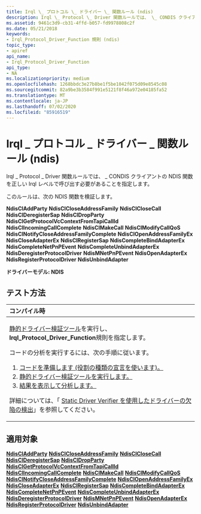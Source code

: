 ```yaml
---
title: Irql \_ プロトコル \_ ドライバー \_ 関数ルール (ndis)
description: Irql \_ Protocol \_ Driver 関数ルールでは、 \_ CONDIS クライアントの NDIS 関数を正しい Irql レベルで呼び出す必要があることを指定します。
ms.assetid: 9461c3d9-cb31-4ffd-b057-fd9978808c2f
ms.date: 05/21/2018
keywords:
- Irql_Protocol_Driver_Function 規則 (ndis)
topic_type:
- apiref
api_name:
- Irql_Protocol_Driver_Function
api_type:
- NA
ms.localizationpriority: medium
ms.openlocfilehash: 1268bbdc3e27b8be1f5be1042f075d09e8545c08
ms.sourcegitcommit: 82a9be3b3584f991e5121f8f46a972e04185fa52
ms.translationtype: MT
ms.contentlocale: ja-JP
ms.lasthandoff: 07/02/2020
ms.locfileid: "85916519"
---
```

# <a name="irql_protocol_driver_function-rule-ndis"></a>Irql \_ プロトコル \_ ドライバー \_ 関数ルール (ndis)


Irql \_ Protocol \_ Driver 関数ルールでは、 \_ CONDIS クライアントの NDIS 関数を正しい Irql レベルで呼び出す必要があることを指定します。

このルールは、次の NDIS 関数を検証します。

**NdisClAddParty** 
**NdisClCloseAddressFamily** 
**NdisClCloseCall** 
**NdisClDeregisterSap** 
**NdisClDropParty** 
**NdisClGetProtocolVcContextFromTapiCallId** 
**NdisClIncomingCallComplete** 
**NdisClMakeCall** 
**NdisClModifyCallQoS** 
**NdisClNotifyCloseAddressFamilyComplete** 
**NdisClOpenAddressFamilyEx** 
**NdisCloseAdapterEx** 
**NdisClRegisterSap** 
**NdisCompleteBindAdapterEx** 
**NdisCompleteNetPnPEvent** 
**NdisCompleteUnbindAdapterEx** 
**NdisDeregisterProtocolDriver** 
**NdisMNetPnPEvent** 
**NdisOpenAdapterEx** 
**NdisRegisterProtocolDriver** 
**NdisUnbindAdapter**

**ドライバーモデル: NDIS**

<a name="how-to-test"></a>テスト方法
-----------

<table>
<colgroup>
<col width="100%" />
</colgroup>
<thead>
<tr class="header">
<th align="left">コンパイル時</th>
</tr>
</thead>
<tbody>
<tr class="odd">
<td align="left"><p><a href="https://docs.microsoft.com/windows-hardware/drivers/devtest/static-driver-verifier" data-raw-source="[Static Driver Verifier](https://docs.microsoft.com/windows-hardware/drivers/devtest/static-driver-verifier)">静的ドライバー検証ツール</a>を実行し、 <strong>Irql_Protocol_Driver_Function</strong>規則を指定します。</p>
コードの分析を実行するには、次の手順に従います。
<ol>
<li><a href="https://docs.microsoft.com/windows-hardware/drivers/devtest/using-static-driver-verifier-to-find-defects-in-drivers#preparing-your-source-code" data-raw-source="[Prepare your code (use role type declarations).](https://docs.microsoft.com/windows-hardware/drivers/devtest/using-static-driver-verifier-to-find-defects-in-drivers#preparing-your-source-code)">コードを準備します (役割の種類の宣言を使います)。</a></li>
<li><a href="https://docs.microsoft.com/windows-hardware/drivers/devtest/using-static-driver-verifier-to-find-defects-in-drivers#running-static-driver-verifier" data-raw-source="[Run Static Driver Verifier.](https://docs.microsoft.com/windows-hardware/drivers/devtest/using-static-driver-verifier-to-find-defects-in-drivers#running-static-driver-verifier)">静的ドライバー検証ツールを実行します。</a></li>
<li><a href="https://docs.microsoft.com/windows-hardware/drivers/devtest/using-static-driver-verifier-to-find-defects-in-drivers#viewing-and-analyzing-the-results" data-raw-source="[View and analyze the results.](https://docs.microsoft.com/windows-hardware/drivers/devtest/using-static-driver-verifier-to-find-defects-in-drivers#viewing-and-analyzing-the-results)">結果を表示して分析します。</a></li>
</ol>
<p>詳細については、「 <a href="https://docs.microsoft.com/windows-hardware/drivers/devtest/using-static-driver-verifier-to-find-defects-in-drivers" data-raw-source="[Using Static Driver Verifier to Find Defects in Drivers](https://docs.microsoft.com/windows-hardware/drivers/devtest/using-static-driver-verifier-to-find-defects-in-drivers)">Static Driver Verifier を使用したドライバーの欠陥の検出</a>」を参照してください。</p></td>
</tr>
</tbody>
</table>

<a name="applies-to"></a>適用対象
----------

[**NdisClAddParty**](https://docs.microsoft.com/windows-hardware/drivers/ddi/ndis/nf-ndis-ndiscladdparty) 
[**NdisClCloseAddressFamily**](https://docs.microsoft.com/windows-hardware/drivers/ddi/ndis/nf-ndis-ndisclcloseaddressfamily) 
[**NdisClCloseCall**](https://docs.microsoft.com/windows-hardware/drivers/ddi/ndis/nf-ndis-ndisclclosecall) 
[**NdisClDeregisterSap**](https://docs.microsoft.com/windows-hardware/drivers/ddi/ndis/nf-ndis-ndisclderegistersap) 
[**NdisClDropParty**](https://docs.microsoft.com/windows-hardware/drivers/ddi/ndis/nf-ndis-ndiscldropparty) 
[**NdisClGetProtocolVcContextFromTapiCallId**](https://docs.microsoft.com/windows-hardware/drivers/ddi/ndis/nf-ndis-ndisclgetprotocolvccontextfromtapicallid) 
[**NdisClIncomingCallComplete**](https://docs.microsoft.com/windows-hardware/drivers/ddi/ndis/nf-ndis-ndisclincomingcallcomplete) 
[**NdisClMakeCall**](https://docs.microsoft.com/windows-hardware/drivers/ddi/ndis/nf-ndis-ndisclmakecall) 
[**NdisClModifyCallQoS**](https://docs.microsoft.com/windows-hardware/drivers/ddi/ndis/nf-ndis-ndisclmodifycallqos) 
[**NdisClNotifyCloseAddressFamilyComplete**](https://docs.microsoft.com/windows-hardware/drivers/ddi/ndis/nf-ndis-ndisclnotifycloseaddressfamilycomplete) 
[**NdisClOpenAddressFamilyEx**](https://docs.microsoft.com/windows-hardware/drivers/ddi/ndis/nf-ndis-ndisclopenaddressfamilyex) 
[**NdisCloseAdapterEx**](https://docs.microsoft.com/windows-hardware/drivers/ddi/ndis/nf-ndis-ndiscloseadapterex) 
[**NdisClRegisterSap**](https://docs.microsoft.com/windows-hardware/drivers/ddi/ndis/nf-ndis-ndisclregistersap) 
[**NdisCompleteBindAdapterEx**](https://docs.microsoft.com/windows-hardware/drivers/ddi/ndis/nf-ndis-ndiscompletebindadapterex) 
[**NdisCompleteNetPnPEvent**](https://docs.microsoft.com/windows-hardware/drivers/ddi/ndis/nf-ndis-ndiscompletenetpnpevent) 
[**NdisCompleteUnbindAdapterEx**](https://docs.microsoft.com/windows-hardware/drivers/ddi/ndis/nf-ndis-ndiscompleteunbindadapterex) 
[**NdisDeregisterProtocolDriver**](https://docs.microsoft.com/windows-hardware/drivers/ddi/ndis/nf-ndis-ndisderegisterprotocoldriver) 
[**NdisMNetPnPEvent**](https://docs.microsoft.com/windows-hardware/drivers/ddi/ndis/nf-ndis-ndismnetpnpevent) 
[**NdisOpenAdapterEx**](https://docs.microsoft.com/windows-hardware/drivers/ddi/ndis/nf-ndis-ndisopenadapterex) 
[**NdisRegisterProtocolDriver**](https://docs.microsoft.com/windows-hardware/drivers/ddi/ndis/nf-ndis-ndisregisterprotocoldriver) 
[**NdisUnbindAdapter**](https://docs.microsoft.com/windows-hardware/drivers/ddi/ndis/nf-ndis-ndisunbindadapter)








